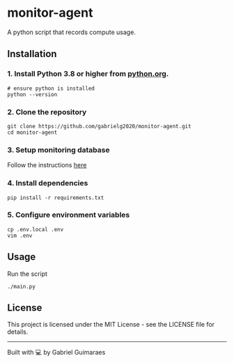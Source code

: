 # monitor-agent

A python script that records compute usage.

## Installation

### 1. Install Python 3.8 or higher from [python.org](https://www.python.org/downloads/).

    # ensure python is installed
    python --version

### 2. Clone the repository

    git clone https://github.com/gabrielg2020/monitor-agent.git
    cd monitor-agent

### 3. Setup monitoring database

Follow the instructions [here](https://github.com/gabrielg2020/monitor-db)

### 4. Install dependencies

    pip install -r requirements.txt

### 5. Configure environment variables

    cp .env.local .env
    vim .env

## Usage

Run the script

    ./main.py

## License

This project is licensed under the MIT License - see the LICENSE file for details.

---

Built with 💻 by Gabriel Guimaraes

